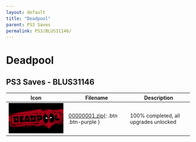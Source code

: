```yaml
---
layout: default
title: "Deadpool"
parent: PS3 Saves
permalink: PS3/BLUS31146/
---
```

# Deadpool

## PS3 Saves - BLUS31146

| Icon | Filename | Description |
|------|----------|-------------|
| ![Deadpool](ICON0.PNG) | [00000001.zip](00000001.zip){: .btn .btn-purple } | 100% completed, all upgrades unlocked |
